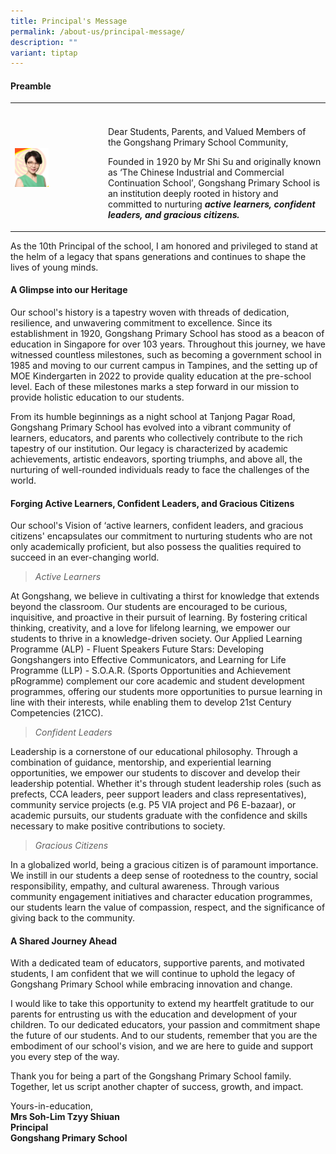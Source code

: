 ```yaml
---
title: Principal's Message
permalink: /about-us/principal-message/
description: ""
variant: tiptap
---
```

<h4><strong>Preamble</strong></h4>
<table style="minWidth: 50px">
<colgroup>
<col>
<col>
</colgroup>
<tbody>
<tr>
<th rowspan="1" colspan="1">
<p></p>
</th>
<th rowspan="1" colspan="1">
<p></p>
</th>
</tr>
<tr>
<td rowspan="1" colspan="1">
<div class="isomer-image-wrapper">
<img style="width:40%; margin-bottom:15px" height="auto" width="100%" src="/images/mrssoh.jpg">
</div>
</td>
<td rowspan="1" colspan="1">
<p>Dear Students, Parents, and Valued Members of the Gongshang Primary School
Community,</p>
<p></p>
<p>Founded in 1920 by Mr Shi Su and originally known as ‘The Chinese Industrial
and Commercial Continuation School’, Gongshang Primary School is an institution
deeply rooted in history and committed to nurturing <strong><em>active learners, confident leaders, and gracious citizens.</em></strong> 
</p>
</td>
</tr>
</tbody>
</table>
<p>As the 10th Principal of the school, I am honored and privileged to stand
at the helm of a legacy that spans generations and continues to shape the
lives of young minds.</p>
<p></p>
<h4><strong>A Glimpse into our Heritage</strong></h4>
<p>Our school's history is a tapestry woven with threads of dedication, resilience,
and unwavering commitment to excellence. Since its establishment in 1920,
Gongshang Primary School has stood as a beacon of education in Singapore
for over 103 years. Throughout this journey, we have witnessed countless
milestones, such as becoming a government school in 1985 and moving to
our current campus in Tampines, and the setting up of MOE Kindergarten
in 2022 to provide quality education at the pre-school level. Each of these
milestones marks a step forward in our mission to provide holistic education
to our students.</p>
<p>From its humble beginnings as a night school at Tanjong Pagar Road, Gongshang
Primary School has evolved into a vibrant community of learners, educators,
and parents who collectively contribute to the rich tapestry of our institution.
Our legacy is characterized by academic achievements, artistic endeavors,
sporting triumphs, and above all, the nurturing of well-rounded individuals
ready to face the challenges of the world.</p>
<h4><strong>Forging Active Learners, Confident Leaders, and Gracious Citizens</strong></h4>
<p>Our school's Vision of ‘active learners, confident leaders, and gracious
citizens' encapsulates our commitment to nurturing students who are not
only academically proficient, but also possess the qualities required to
succeed in an ever-changing world.</p>
<blockquote>
<p><em>Active Learners</em>
</p>
</blockquote>
<p>At Gongshang, we believe in cultivating a thirst for knowledge that extends
beyond the classroom. Our students are encouraged to be curious, inquisitive,
and proactive in their pursuit of learning. By fostering critical thinking,
creativity, and a love for lifelong learning, we empower our students to
thrive in a knowledge-driven society. Our Applied Learning Programme (ALP)
- Fluent Speakers Future Stars: Developing Gongshangers into Effective
Communicators, and Learning for Life Programme (LLP) - S.O.A.R. (Sports
Opportunities and Achievement pRogramme) complement our core academic and
student development programmes, offering our students more opportunities
to pursue learning in line with their interests, while enabling them to
develop 21st Century Competencies (21CC).</p>
<blockquote>
<p><em>Confident Leaders</em>
</p>
</blockquote>
<p>Leadership is a cornerstone of our educational philosophy. Through a combination
of guidance, mentorship, and experiential learning opportunities, we empower
our students to discover and develop their leadership potential. Whether
it's through student leadership roles (such as prefects, CCA leaders, peer
support leaders and class representatives), community service projects
(e.g. P5 VIA project and P6 E-bazaar), or academic pursuits, our students
graduate with the confidence and skills necessary to make positive contributions
to society.</p>
<blockquote>
<p><em>Gracious Citizens</em>
</p>
</blockquote>
<p>In a globalized world, being a gracious citizen is of paramount importance.
We instill in our students a deep sense of rootedness to the country, social
responsibility, empathy, and cultural awareness. Through various community
engagement initiatives and character education programmes, our students
learn the value of compassion, respect, and the significance of giving
back to the community.</p>
<h4><strong>A Shared Journey Ahead</strong></h4>
<p>With a dedicated team of educators, supportive parents, and motivated
students, I am confident that we will continue to uphold the legacy of
Gongshang Primary School while embracing innovation and change.</p>
<p>I would like to take this opportunity to extend my heartfelt gratitude
to our parents for entrusting us with the education and development of
your children. To our dedicated educators, your passion and commitment
shape the future of our students. And to our students, remember that you
are the embodiment of our school's vision, and we are here to guide and
support you every step of the way.</p>
<p>Thank you for being a part of the Gongshang Primary School family. Together,
let us script another chapter of success, growth, and impact.</p>
<p></p>
<p>Yours-in-education,
<br><strong>Mrs Soh-Lim Tzyy Shiuan <br>Principal <br>Gongshang Primary School </strong>
<br>
</p>
<p></p>